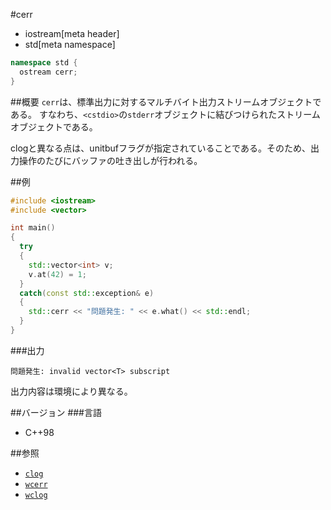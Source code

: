 #cerr
* iostream[meta header]
* std[meta namespace]

```cpp
namespace std {
  ostream cerr;
}
```

##概要
`cerr`は、標準出力に対するマルチバイト出力ストリームオブジェクトである。
すなわち、`<cstdio>`の`stderr`オブジェクトに結びつけられたストリームオブジェクトである。

clogと異なる点は、unitbufフラグが指定されていることである。そのため、出力操作のたびにバッファの吐き出しが行われる。

##例
```cpp
#include <iostream>
#include <vector>

int main()
{
  try
  {
    std::vector<int> v;
    v.at(42) = 1;
  }
  catch(const std::exception& e)
  {
    std::cerr << "問題発生: " << e.what() << std::endl;
  }
}
```

###出力
```
問題発生: invalid vector<T> subscript
```

出力内容は環境により異なる。

##バージョン
###言語
- C++98

##参照
- [`clog`](./clog.md)
- [`wcerr`](./wcerr.md.nolink)
- [`wclog`](./wclog.md.nolink)
